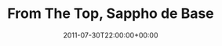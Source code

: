 ---
templateKey: event
guid: 089648e0-6eab-11ea-99c5-002590d1d1b0
date: 2011-07-30T22:00:00+00:00
eventTime: '10pm'
title: From The Top, Sappho de Base
artist: From The Top
city: Taipei
venue: Sappho de Base
group: LEO37
guests: LEO37, FTT Quartet, More
---